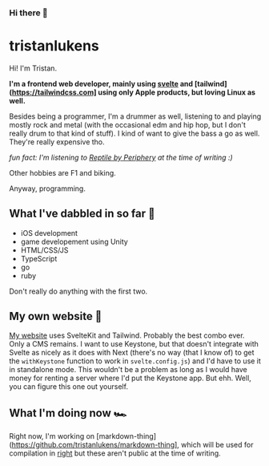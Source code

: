 ### Hi there 👋

<!--
**tristanlukens/tristanlukens** is a ✨ _special_ ✨ repository because its `README.md` (this file) appears on your GitHub profile.

Here are some ideas to get you started:

- 🔭 I’m currently working on ...
- 🌱 I’m currently learning ...
- 👯 I’m looking to collaborate on ...
- 🤔 I’m looking for help with ...
- 💬 Ask me about ...
- 📫 How to reach me: ...
- 😄 Pronouns: ...
- ⚡ Fun fact: ...
-->


# tristanlukens

Hi! I'm Tristan.

**I'm a frontend web developer, mainly using [svelte](https://svelte.dev) and [tailwind](https://tailwindcss.com] using only Apple products, but loving Linux as well.**

Besides being a programmer, I'm a drummer as well, listening to and playing mostly rock and metal (with the occasional edm and hip hop, but I don't really drum to that kind of stuff). I kind of want to give the bass a go as well. They're really expensive tho.

*fun fact: I'm listening to [Reptile by Periphery](https://www.youtube.com/watch?v=fQQxhyhdg-w) at the time of writing :)*

Other hobbies are F1 and biking.

Anyway, programming.

## What I've dabbled in so far 🍍

- iOS development
- game developement using Unity
- HTML/CSS/JS
- TypeScript
- go
- ruby

Don't really do anything with the first two.

## My own website 🐳

[My website](https://tristanlukens.github.io) uses SvelteKit and Tailwind. Probably the best combo ever. Only a CMS remains. I want to use Keystone, but that doesn't integrate with Svelte as nicely as it does with Next (there's no way (that I know of) to get the `withKeystone` function to work in `svelte.config.js`) and I'd have to use it in standalone mode. This wouldn't be a problem as long as I would have money for renting a server where I'd put the Keystone app. But ehh. Well, you can figure this one out yourself.

## What I'm doing now 🏎

Right now, I'm working on [markdown-thing](https://github.com/tristanlukens/markdown-thing], which will be used for compilation in [right](https://github.com/tristanlukens/right) but these aren't public at the time of writing.
